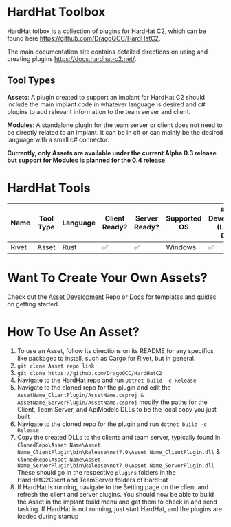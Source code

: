 # HardHat Toolbox
HardHat tolbox is a collection of plugins for HardHat C2, which can be found here https://github.com/DragoQCC/HardHatC2.

The main documentation site contains detailed directions on using and creating plugins https://docs.hardhat-c2.net/.

## Tool Types 
**Assets**: A plugin created to support an implant for HardHat C2 should include the main implant code in whatever language is desired and c# plugins to add relevant information to the team server and client. 

**Modules**: A standalone plugin for the team server or client does not need to be directly related to an implant. It can be in c# or can mainly be the desired language with a small c# connector. 

**Currently, only Assets are available under the current Alpha 0.3 release but support for Modules is planned for the 0.4 release**

# HardHat Tools 

| Name | Tool Type | Language | Client Ready? | Server Ready? | Supported OS | Active Development (Last 90 Days) | 
| --- | ---------- | -------- |  ---------- |  ---------- |  ---------- |  ---------- |
| Rivet | Asset  |  Rust | :white_check_mark:  | :white_check_mark:  |  Windows | :white_check_mark:   |

# Want To Create Your Own Assets? 
Check out the [Asset Development](https://github.com/HardHatToolbox/Asset-Development) Repo or [Docs](https://docs.hardhat-c2.net/toolbox/assets-implants/asset-creation-guide) for templates and guides on getting started. 

# How To Use An Asset? 
1. To use an Asset, follow its directions on its README for any specifics like packages to install, such as Cargo for Rivet, but in general. 
2. `git clone Asset repo link`
3. `git clone https://github.com/DragoQCC/HardHatC2`
4. Navigate to the HardHat repo and run `Dotnet build -c Release`
5. Navigate to the cloned repo for the plugin and edit the `AssetName_ClientPlugin/AssetName.csproj & AssetName_ServerPlugin/AssetName.csproj`  modify the paths for the Client, Team Server, and ApiModels DLLs to be the local copy you just built
6. Navigate to the cloned repo for the plugin and run `dotnet build -c Release`
7. Copy the created DLLs to the clients and team server, typically found in `ClonedRepo\Asset Name\Asset Name_ClientPlugin\bin\Release\net7.0\Asset Name_ClientPlugin.dll` & `ClonedRepo\Asset Name\Asset Name_ServerPlugin\bin\Release\net7.0\Asset Name_ServerPlugin.dll` These should go in the respective `plugins` folders in the HardHatC2Client and TeamServer folders of HardHat  
8. If HardHat is running, navigate to the Setting page on the client and refresh the client and server plugins. You should now be able to build the Asset in the implant build menu and get them to check in and send tasking. 
  If HardHat is not running, just start HardHat, and the plugins are loaded during startup 
